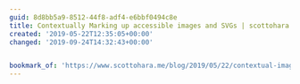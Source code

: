 ```yaml
---
guid: 8d8bb5a9-8512-44f8-adf4-e6bbf0494c8e
title: Contextually Marking up accessible images and SVGs | scottohara.me
created: '2019-05-22T12:35:05+00:00'
changed: '2019-09-24T14:32:43+00:00'


bookmark_of: 'https://www.scottohara.me/blog/2019/05/22/contextual-images-svgs-and-a11y.html'
---
```


